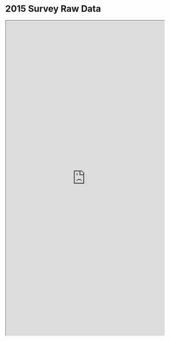 # 2015 Survey Raw Data

<iframe src="https://docs.google.com/spreadsheets/d/1BIk6ZfVH2pWkF4SN3F6L7yHuHiO_RvozrY-OLwX9Xyg/edit#gid=2120103838" height="1000px" width="100%" title="Survey 2015 - Raw Data"/>
